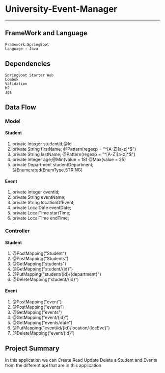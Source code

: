 # University-Event-Manager
___
## FrameWork and Language
    Framework:SpringBoot
    Language : Java
## Dependencies
    SpringBoot Starter Web
    Lombok
    Validation
    h2
    Jpa

## Data Flow
  ### Model
   #### Student
   1. private Integer studentId;@Id
   2. private String firstName; @Pattern(regexp = "^[A-Z][a-z]*$")
   3. private String lastName; @Pattern(regexp = "^[A-Z][a-z]*$")
   4. private Integer age;@Min(value = 18) @Max(value = 25)
   5. private Department studentDepartment; @Enumerated(EnumType.STRING)
  #### Event
   1. private Integer  eventId;
   2.  private String eventName;
   3.  private String locationOfEvent;
   4.  private LocalDate eventDate;
   5.  private LocalTime startTime;
   6.  private LocalTime endTime;
  ### Controller
   #### Student
   1. @PostMapping("Student")
   2. @PostMapping("Students")
   3. @GetMapping("students")
   4. @GetMapping("student/{id}")
   5. @PutMapping("student/{id}/{department}")
   6.  @DeleteMapping("student/{id}")
   #### Event
  1. @PostMapping("event")
  2. @PostMapping("events")
  3. @GetMapping("events")
  4. @GetMapping("event/{id}")
  5. @GetMapping("events/date")
  6.  @PutMapping("event/id/{id}/location/{locEve}")
  7.  @DeleteMapping("event/{id}")
   

      
## Project Summary
  In this application we can  Create Read Update Delete a Student and Events from the different api that are in this application
